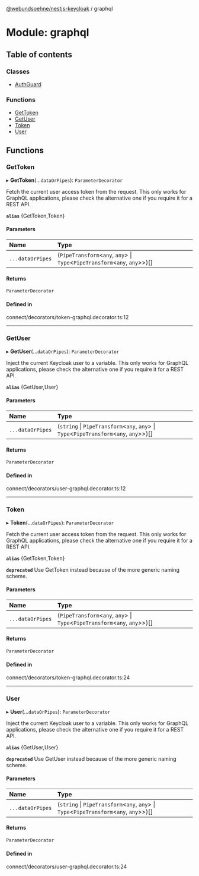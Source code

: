 [@webundsoehne/nestjs-keycloak](../README.md) / graphql

# Module: graphql

## Table of contents

### Classes

- [AuthGuard](../classes/graphql.AuthGuard.md)

### Functions

- [GetToken](graphql.md#gettoken)
- [GetUser](graphql.md#getuser)
- [Token](graphql.md#token)
- [User](graphql.md#user)

## Functions

### GetToken

▸ **GetToken**(...`dataOrPipes`): `ParameterDecorator`

Fetch the current user access token from the request.
This only works for GraphQL applications, please check the alternative one if you require it for a REST API.

**`alias`** {GetToken,Token}

#### Parameters

| Name | Type |
| :------ | :------ |
| `...dataOrPipes` | (`PipeTransform`<`any`, `any`\> \| `Type`<`PipeTransform`<`any`, `any`\>\>)[] |

#### Returns

`ParameterDecorator`

#### Defined in

connect/decorators/token-graphql.decorator.ts:12

___

### GetUser

▸ **GetUser**(...`dataOrPipes`): `ParameterDecorator`

Inject the current Keycloak user to a variable.
This only works for GraphQL applications, please check the alternative one if you require it for a REST API.

**`alias`** {GetUser,User}

#### Parameters

| Name | Type |
| :------ | :------ |
| `...dataOrPipes` | (`string` \| `PipeTransform`<`any`, `any`\> \| `Type`<`PipeTransform`<`any`, `any`\>\>)[] |

#### Returns

`ParameterDecorator`

#### Defined in

connect/decorators/user-graphql.decorator.ts:12

___

### Token

▸ **Token**(...`dataOrPipes`): `ParameterDecorator`

Fetch the current user access token from the request.
This only works for GraphQL applications, please check the alternative one if you require it for a REST API.

**`alias`** {GetToken,Token}

**`deprecated`** Use GetToken instead because of the more generic naming scheme.

#### Parameters

| Name | Type |
| :------ | :------ |
| `...dataOrPipes` | (`PipeTransform`<`any`, `any`\> \| `Type`<`PipeTransform`<`any`, `any`\>\>)[] |

#### Returns

`ParameterDecorator`

#### Defined in

connect/decorators/token-graphql.decorator.ts:24

___

### User

▸ **User**(...`dataOrPipes`): `ParameterDecorator`

Inject the current Keycloak user to a variable.
This only works for GraphQL applications, please check the alternative one if you require it for a REST API.

**`alias`** {GetUser,User}

**`deprecated`** Use GetUser instead because of the more generic naming scheme.

#### Parameters

| Name | Type |
| :------ | :------ |
| `...dataOrPipes` | (`string` \| `PipeTransform`<`any`, `any`\> \| `Type`<`PipeTransform`<`any`, `any`\>\>)[] |

#### Returns

`ParameterDecorator`

#### Defined in

connect/decorators/user-graphql.decorator.ts:24
